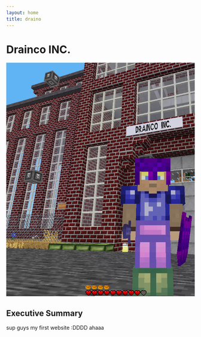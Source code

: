 ```yaml
---
layout: home
title: draino
---
```


# Drainco INC.

[![](/images/dcfactory.png)](/articles/exocore%20installation%20instructions/)

## Executive Summary

sup guys my first website :DDDD ahaaa

